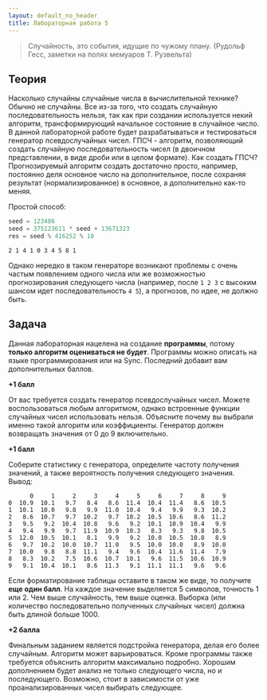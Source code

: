 ```yaml
---
layout: default_no_header
title: Лабораторная работа 5
---
```


> Случайность, это события, идущие по чужому плану. (Рудольф Гесс, заметки на полях мемуаров Т. Рузвельта)

## Теория

Насколько случайны случайные числа в вычислительной технике? Обычно не случайны. Все из-за того, что создать случайную последовательность
нельзя, так как при создании используется некий алгоритм, трансформирующий начальное состояние в случайное число. В данной лабораторной 
работе будет разрабатываться и тестироваться генератор псевдослучайных чисел. ГПСЧ - алгоритм, позволяющий создать случайную последовательность
чисел (в двоичном представлении, в виде дроби или в целом формате). Как создать ГПСЧ? Прогнозируемый алгоритм создать достаточно просто, например,
постоянно деля основное число на дополнительное, после сохраняя результат (нормализированное) в основное, а дополнительно как-то меняя.

Простой способ:

```python
seed = 123486
seed = 375123611 * seed + 13671323
res = seed % 416252 % 10
```

```
2 1 4 1 0 3 4 5 8 1
```

Однако нередко в таком генераторе возникают проблемы с очень частым появлением одного числа или же возможностью прогнозирования
следующего числа (например, после `1 2 3` с высоким шансом идет последовательность `4 5`), а прогнозов, по идее, не должно быть.

## Задача

Данная лабораторная нацелена на создание **программы**, потому **только алгоритм оцениваться не будет**. Программы можно описать на языке 
программирования или на Sync. Последний добавит вам дополнительных баллов.

**+1 балл**

От вас требуется создать генератор псевдослучайных чисел. Можете воспользоваться любым алгоритмом, однако встроенные функции случайных чисел 
использовать нельзя. Объясните почему вы выбрали именно такой алгоритм или коэффициенты. Генератор должен возвращать значения от 0 до 9 включительно.

**+1 балл**

Соберите статистику с генератора, определите частоту получения значений, а также вероятность получения следующего значения. Вывод:

```
      0     1     2     3     4     5     6     7     8     9
0  10.9  10.1   9.7   8.4   8.6  11.4  10.4  11.4   8.6  10.5
1  10.1  10.0   9.8   9.9  11.0  10.4   9.4   9.9   9.3  10.2
2   8.6  10.7   9.7  10.2   9.7  10.2  10.5  10.6   8.6  11.2
3   9.5   9.2  10.4  10.8   9.6   9.2  10.1  10.9  10.4   9.9
4   9.4   9.9   9.7  11.9  10.9  10.3   8.3   9.3   9.8  10.5
5  12.0  10.5  10.1   8.1   9.9   9.2  10.0  10.5  10.8   8.9
6   9.7  10.2  10.0  10.7  11.0   9.5  10.0  10.0   8.9  10.0
7  10.0   9.8   8.8  11.1   9.4   9.6  10.4  11.6  11.4   7.9
8   8.3  10.2   7.5  10.6  10.7  10.1   9.6  11.5  10.6  10.9
9   9.1  10.4  10.1   8.6  11.3   9.1  11.1  11.1   9.6   9.6
```

Если форматирование таблицы оставите в таком же виде, то получите **еще один балл**. На каждое значение выделяется 5 символов, точность 1 или 2.
Чем выше случайность, тем выше оценка. Выборка (или количество последовательно полученных случайных чисел) должна быть длиной больше 1000.

**+2 балла**

Финальным заданием является подстройка генератора, делая его более случайным. Алгоритм может варьироваться. Кроме программы 
также требуется объяснить алгоритм максимально подробно. Хорошим дополнением будет анализ не только следующего числа, но и последующего. Возможно,
стоит в зависимости от уже проанализированных чисел выбирать следующее.
